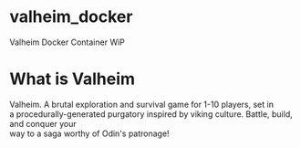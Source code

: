 # valheim_docker
Valheim Docker Container
WiP

<h1>What is Valheim</h1>
Valheim. A brutal exploration and survival game for 1-10 players, set in</br> a procedurally-generated purgatory 
inspired by viking culture. Battle, build, and conquer your </br>way to a saga worthy of Odin's patronage!
